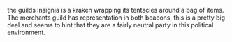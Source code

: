 the guilds insignia is a kraken wrapping its tentacles around a bag of items. The merchants guild has representation in both beacons, this is a pretty big deal and seems to hint that they are a fairly neutral party in this political environment. 